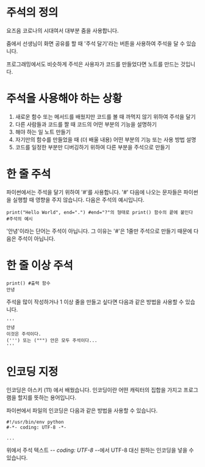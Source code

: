 # 주석의 정의
요즈음 코로나의 시대여서 대부분 줌을 사용합니다.

줌에서 선생님이 화면 공유를 할 때 '주석 달기'라는 버튼을 사용하여 주석을 달 수 있습니다.

프로그래밍에서도 비슷하게 주석은 사용자가 코드를 만들었다면 노트를 만드는 것입니다.

# 주석을 사용해야 하는 상황
1. 새로운 함수 또는 메서드를 배웠지만 코드를 볼 때 까먹지 않기 위하여 주석을 달기
2. 다른 사람들과 코드를 짤 때 코드의 어떤 부분의 기능을 설명하기
3. 해야 하는 일 노트 만들기
4. 자기만의 함수를 만들었을 때 (더 배울 내용) 어떤 부분의 기능 또는 사용 방법 설명
5. 코드를 일정한 부분만 디버깅하기 위하여 다른 부분을 주석으로 만들기

# 한 줄 주석
파이썬에서는 주석을 달기 위하여 '#'를 사용합니다. '#' 다음에 나오는 문자들은 파이썬을 실행할 때 영향을 주지 않습니다. 다음은 주석의 예시입니다.

```
print("Hello World", end=".") #end="?"의 형태로 print() 함수의 끝에 붙인다
#주석의 예시
```

'안녕'이라는 단어는 주석이 아닙니다. 그 이유는 '#'은 1줄만 주석으로 만들기 때문에 다음은 주석이 아닙니다.

# 한 줄 이상 주석
```
print() #출력 함수
안녕
```

주석을 많이 작성하거나 1 이상 줄을 만들고 싶다면 다음과 같은 방법을 사용할 수 있습니다.

```
'''
안녕
이것은 주석이다.
(''') 또는 (""") 안은 모두 주석이다...
'''
```

# 인코딩 지정
인코딩은 아스키 (11) 에서 배웠습니다. 인코딩이란 어떤 캐릭터의 집합을 가지고 프로그램을 할지를 뜻하는 용어입니다.

파이썬에서 파일의 인코딩은 다음과 같은 방법을 사용할 수 있습니다.

```
#!/usr/bin/env python
#-*- coding: UTF-8 -*-

...
```

위에서 주석 텍스트 -*- coding: UTF-8 -*-에서 UTF-8 대신 원하는 인코딩을 넣을 수 있습니다.
